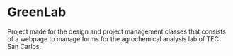 # GreenLab
Project made for the design and project management classes that consists of a webpage to manage forms for the agrochemical analysis lab of TEC San Carlos.
